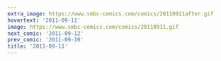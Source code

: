 ```yaml
---
extra_image: https://www.smbc-comics.com/comics/20110911after.gif
hovertext: '2011-09-11'
image: https://www.smbc-comics.com/comics/20110911.gif
next_comic: '2011-09-12'
prev_comic: '2011-09-10'
title: '2011-09-11'
---
```



